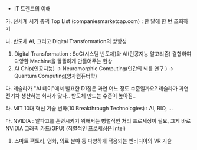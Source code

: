 * IT 트렌드의 이해



가. 전세계 시가 총액 Top List (companiesmarketcap.com) : 한 달에 한 번 조회하기

나. 반도체 AI, 그리고 Digital Transformation의 방향성

1. Digital Transformation : SoC(시스템 반도체)와 AI(인공지능 알고리즘) 결합하여 다양한 Machine을 똘똘하게 만들어주는 현상
2. AI Chip(인공지능) -> Neuromorphic Computing(인간의 뇌를 연구 ) -> Quantum Computing(양자컴퓨터학)

다. 테슬라가 "AI 데이"에서 발표한 D1칩은 과연 어느 정도 수준일까요? 테슬라가 과연 전기차 생산하는 회사가 맞나.. 반도체 만드는 수준이 높아짐..  

라. MIT 10대 혁신 기술 변화(10 Breakthrough Technologies) : AI, BIO, ...

마. NVIDIA : 알파고를 훈련시키기 위해서는 병렬적인 처리 프로세싱이 필요, 그게 바로 NVIDIA 그래픽 카드(GPU) (직렬적인 프로세싱은 intel)

1. 스마트 팩토리, 영화, 의료 분야 등 다양하게 적용되는 엔비디아의 VR 기술

